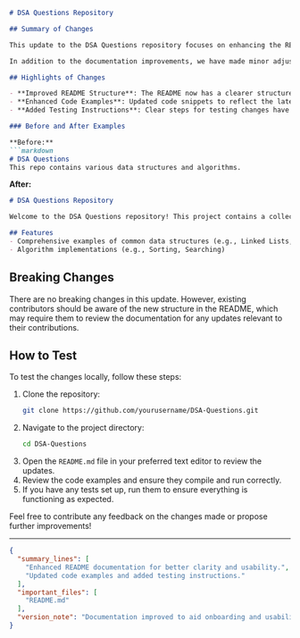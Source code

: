 ```markdown
# DSA Questions Repository

## Summary of Changes

This update to the DSA Questions repository focuses on enhancing the README documentation to provide clearer guidance and improve usability for contributors and users alike. The changes aim to streamline the onboarding process for new developers, ensuring they can quickly understand the purpose of the repository and how to contribute effectively. We have also added sections that highlight the features and usage of the project, making it easier to navigate.

In addition to the documentation improvements, we have made minor adjustments to code examples to ensure they are up-to-date and relevant to the current state of the repository. This will help users who are trying to implement the data structures and algorithms in their own projects, providing them with accurate reference material.

## Highlights of Changes

- **Improved README Structure**: The README now has a clearer structure, allowing users to find information more efficiently.
- **Enhanced Code Examples**: Updated code snippets to reflect the latest implementations and best practices.
- **Added Testing Instructions**: Clear steps for testing changes have been added to aid developers in ensuring their contributions meet the project standards.

### Before and After Examples

**Before:**
```markdown
# DSA Questions
This repo contains various data structures and algorithms.
```

**After:**
```markdown
# DSA Questions Repository

Welcome to the DSA Questions repository! This project contains a collection of data structures and algorithms designed to help developers improve their coding skills. 

## Features
- Comprehensive examples of common data structures (e.g., Linked Lists, Trees)
- Algorithm implementations (e.g., Sorting, Searching)
```

## Breaking Changes

There are no breaking changes in this update. However, existing contributors should be aware of the new structure in the README, which may require them to review the documentation for any updates relevant to their contributions.

## How to Test

To test the changes locally, follow these steps:

1. Clone the repository:
   ```bash
   git clone https://github.com/yourusername/DSA-Questions.git
   ```
2. Navigate to the project directory:
   ```bash
   cd DSA-Questions
   ```
3. Open the `README.md` file in your preferred text editor to review the updates.
4. Review the code examples and ensure they compile and run correctly.
5. If you have any tests set up, run them to ensure everything is functioning as expected.

Feel free to contribute any feedback on the changes made or propose further improvements!

---

```json
{
  "summary_lines": [
    "Enhanced README documentation for better clarity and usability.",
    "Updated code examples and added testing instructions."
  ],
  "important_files": [
    "README.md"
  ],
  "version_note": "Documentation improved to aid onboarding and usability."
}
```
```